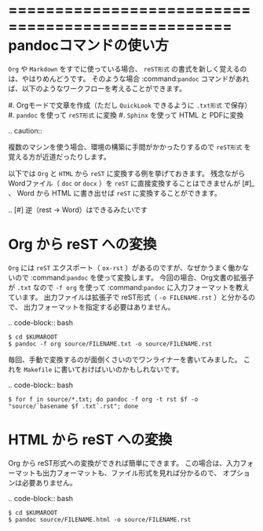 ==================================================
pandocコマンドの使い方
==================================================

``Org`` や ``Markdown`` をすでに使っている場合、 ``reST形式`` の書式を新しく覚えるのは、やはりめんどうです。
そのような場合 :command:`pandoc` コマンドがあれば、以下のようなワークフローを考えることができます。

#. Orgモードで文章を作成（ただし ``QuickLook`` できるように ``.txt形式`` で保存）
#. ``pandoc`` を使って ``reST形式`` に変換
#. ``Sphinx`` を使って HTML と PDFに変換

.. caution::

   複数のマシンを使う場合、環境の構築に手間がかかったりするので ``reST形式`` を覚える方が近道だったりします。


以下では ``Org`` と ``HTML`` から ``reST`` に変換する例を挙げておきます。
残念ながらWordファイル（ ``doc`` or ``docx`` ）を ``reST`` に直接変換することはできませんが [#]_ 、
Word から HTML に書き出せば ``reST`` に変換することができます。

.. [#]
   逆（rest -> Word）はできるみたいです




Org から reST への変換
==================================================

``Org`` には ``reST`` エクスポート（ ``ox-rst`` ）があるのですが、なぜかうまく働かないので :command:`pandoc` を使って変換します。
今回の場合、Org文書の拡張子が ``.txt`` なので ``-f org`` を使って :command:`pandoc` に入力フォーマットを教えています。
出力ファイルは拡張子で reST形式（ ``-o FILENAME.rst`` ）と分かるので、
出力フォーマットを指定する必要はありません。

.. code-block:: bash

    $ cd $KUMAROOT
    $ pandoc -f org source/FILENAME.txt -o source/FILENAME.rst

毎回、手動で変換するのが面倒くさいのでワンライナーを書いてみました。
これを ``Makefile`` に書いておけばいいのかもしれないです。

.. code-block:: bash

    $ for f in source/*.txt; do pandoc -f org -t rst $f -o "source/`basename $f .txt`.rst"; done


HTML から reST への変換
==================================================

Org から reST形式への変換ができれば簡単にできます。
この場合は、入力フォーマットも出力フォーマットも、ファイル形式を見れば分かるので、
オプションは必要ありません。

.. code-block:: bash

    $ cd $KUMAROOT
    $ pandoc source/FILENAME.html -o source/FILENAME.rst
